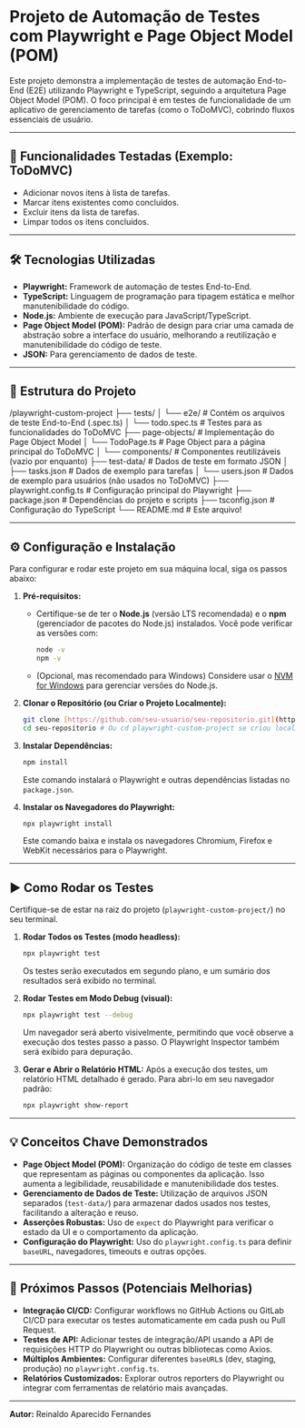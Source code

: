 # Projeto de Automação de Testes com Playwright e Page Object Model (POM)

Este projeto demonstra a implementação de testes de automação End-to-End (E2E) utilizando Playwright e TypeScript, seguindo a arquitetura Page Object Model (POM). O foco principal é em testes de funcionalidade de um aplicativo de gerenciamento de tarefas (como o ToDoMVC), cobrindo fluxos essenciais de usuário.

---

## 🚀 Funcionalidades Testadas (Exemplo: ToDoMVC)

* Adicionar novos itens à lista de tarefas.
* Marcar itens existentes como concluídos.
* Excluir itens da lista de tarefas.
* Limpar todos os itens concluídos.

---

## 🛠️ Tecnologias Utilizadas

* **Playwright:** Framework de automação de testes End-to-End.
* **TypeScript:** Linguagem de programação para tipagem estática e melhor manutenibilidade do código.
* **Node.js:** Ambiente de execução para JavaScript/TypeScript.
* **Page Object Model (POM):** Padrão de design para criar uma camada de abstração sobre a interface do usuário, melhorando a reutilização e manutenibilidade do código de teste.
* **JSON:** Para gerenciamento de dados de teste.

---

## 📂 Estrutura do Projeto


/playwright-custom-project
├── tests/
│   └── e2e/               # Contém os arquivos de teste End-to-End (.spec.ts)
│       └── todo.spec.ts   # Testes para as funcionalidades do ToDoMVC
├── page-objects/          # Implementação do Page Object Model
│   └── TodoPage.ts        # Page Object para a página principal do ToDoMVC
│   └── components/        # Componentes reutilizáveis (vazio por enquanto)
├── test-data/             # Dados de teste em formato JSON
│   ├── tasks.json         # Dados de exemplo para tarefas
│   └── users.json         # Dados de exemplo para usuários (não usados no ToDoMVC)
├── playwright.config.ts   # Configuração principal do Playwright
├── package.json           # Dependências do projeto e scripts
├── tsconfig.json          # Configuração do TypeScript
└── README.md              # Este arquivo!

---

## ⚙️ Configuração e Instalação

Para configurar e rodar este projeto em sua máquina local, siga os passos abaixo:

1.  **Pré-requisitos:**
    * Certifique-se de ter o **Node.js** (versão LTS recomendada) e o **npm** (gerenciador de pacotes do Node.js) instalados. Você pode verificar as versões com:
        ```bash
        node -v
        npm -v
        ```
    * (Opcional, mas recomendado para Windows) Considere usar o [NVM for Windows](https://github.com/com/coreybutler/nvm-windows) para gerenciar versões do Node.js.

2.  **Clonar o Repositório (ou Criar o Projeto Localmente):**
    ```bash
    git clone [https://github.com/seu-usuario/seu-repositorio.git](https://github.com/seu-usuario/seu-repositorio.git)
    cd seu-repositorio # Ou cd playwright-custom-project se criou localmente
    ```

3.  **Instalar Dependências:**
    ```bash
    npm install
    ```
    Este comando instalará o Playwright e outras dependências listadas no `package.json`.

4.  **Instalar os Navegadores do Playwright:**
    ```bash
    npx playwright install
    ```
    Este comando baixa e instala os navegadores Chromium, Firefox e WebKit necessários para o Playwright.

---

## ▶️ Como Rodar os Testes

Certifique-se de estar na raiz do projeto (`playwright-custom-project/`) no seu terminal.

1.  **Rodar Todos os Testes (modo headless):**
    ```bash
    npx playwright test
    ```
    Os testes serão executados em segundo plano, e um sumário dos resultados será exibido no terminal.

2.  **Rodar Testes em Modo Debug (visual):**
    ```bash
    npx playwright test --debug
    ```
    Um navegador será aberto visivelmente, permitindo que você observe a execução dos testes passo a passo. O Playwright Inspector também será exibido para depuração.

3.  **Gerar e Abrir o Relatório HTML:**
    Após a execução dos testes, um relatório HTML detalhado é gerado. Para abri-lo em seu navegador padrão:
    ```bash
    npx playwright show-report
    ```

---

## 💡 Conceitos Chave Demonstrados

* **Page Object Model (POM):** Organização do código de teste em classes que representam as páginas ou componentes da aplicação. Isso aumenta a legibilidade, reusabilidade e manutenibilidade dos testes.
* **Gerenciamento de Dados de Teste:** Utilização de arquivos JSON separados (`test-data/`) para armazenar dados usados nos testes, facilitando a alteração e reuso.
* **Asserções Robustas:** Uso de `expect` do Playwright para verificar o estado da UI e o comportamento da aplicação.
* **Configuração do Playwright:** Uso do `playwright.config.ts` para definir `baseURL`, navegadores, timeouts e outras opções.

---

## 🚀 Próximos Passos (Potenciais Melhorias)

* **Integração CI/CD:** Configurar workflows no GitHub Actions ou GitLab CI/CD para executar os testes automaticamente em cada push ou Pull Request.
* **Testes de API:** Adicionar testes de integração/API usando a API de requisições HTTP do Playwright ou outras bibliotecas como Axios.
* **Múltiplos Ambientes:** Configurar diferentes `baseURL`s (dev, staging, produção) no `playwright.config.ts`.
* **Relatórios Customizados:** Explorar outros reporters do Playwright ou integrar com ferramentas de relatório mais avançadas.

---

**Autor:** Reinaldo Aparecido Fernandes